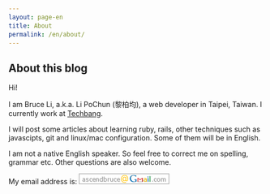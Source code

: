 ```yaml
---
layout: page-en
title: About
permalink: /en/about/
---
```


## About this blog

Hi!

I am Bruce Li, a.k.a. Li PoChun (黎柏均), a web developer in Taipei, Taiwan. I currently work at [Techbang](http://techbang.com/).

I will post some articles about learning ruby, rails, other techniques such as javascipts, git and linux/mac configuration. Some of them will be in English.

I am not a native English speaker. So feel free to correct me on spelling, grammar etc. Other questions are also welcome.

My email address is:
![my email](/images/email.png)
